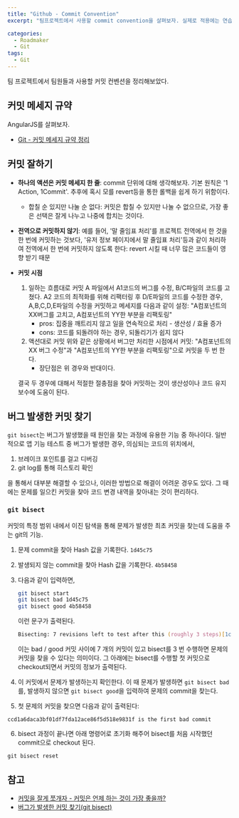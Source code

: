 ```yaml
---
title: "Github - Commit Convention"
excerpt: "팀프로젝트에서 사용할 commit convention을 살펴보자. 실제로 적용에는 연습이 필요할 듯."

categories:
  - Roadmaker
  - Git
tags:
  - Git
---
```

팀 프로젝트에서 팀원들과 사용할 커밋 컨벤션을 정리해보았다. 

## 커밋 메세지 규약
AngularJS를 살펴보자.

- [Git - 커밋 메세지 규약 정리](https://velog.io/@outstandingboy/Git-%EC%BB%A4%EB%B0%8B-%EB%A9%94%EC%8B%9C%EC%A7%80-%EA%B7%9C%EC%95%BD-%EC%A0%95%EB%A6%AC-the-AngularJS-commit-conventions)

## 커밋 잘하기
- **하나의 액션은 커밋 메세지 한 줄**: commit 단위에 대해 생각해보자. 기본 원칙은 '1 Action, 1Commit'. 추후에 혹시 모를 revert등을 통한 롤백을 쉽게 하기 위함이다.
    - 합칠 순 있지만 나눌 순 없다: 커밋은 합칠 수 있지만 나눌 수 없으므로, 가장 좋은 선택은 잘게 나누고 나중에 합치는 것이다.
- **전역으로 커밋하지 않기**: 예를 들어, '말 줄임표 처리'를 프로젝트 전역에서 한 것을 한 번에 커밋하는 것보다, '유저 정보 페이지에서 말 줄임표 처리'등과 같이 처리하여 전역에서 한 번에 커밋하지 않도록 한다: revert 시킬 때 너무 많은 코드들이 영향 받기 때문
- **커밋 시점**
    1. 일하는 흐름대로 커밋
        A 파일에서 A1코드의 버그를 수정, B/C파일의 코드를 고쳤다. A2 코드의 최적화를 위해 리팩터링 후 D/E파일의 코드를 수정한 경우, A,B,C,D,E파일의 수정을 커밋하고 메세지를 다음과 같이 설정: "A컴포넌트의 XX버그를 고치고, A컴포넌트의 YY한 부분을 리팩토링"
        - pros: 집중을 깨트리지 않고 일을 연속적으로 처리 - 생산성 / 효율 증가
        - cons: 코드를 되돌려야 하는 경우, 되돌리기가 쉽지 않다
    2. 액션대로 커밋
        위와 같은 상황에서 버그만 처리한 시점에서 커밋: "A컴포넌트의 XX 버그 수정"과 "A컴포넌트의 YY한 부분을 리팩토링"으로 커밋을 두 번 한다.
        - 장단점은 위 경우와 반대이다.

    결국 두 경우에 대해서 적절한 절충점을 찾아 커밋하는 것이 생산성이나 코드 유지보수에 도움이 된다.

## 버그 발생한 커밋 찾기

`git bisect`는 버그가 발생했을 때 원인을 찾는 과정에 유용한 기능 중 하나이다. 일반적으로 앱 기능 테스트 중 버그가 발생한 경우, 의심되는 코드의 위치에서, 

1. 브레이크 포인트를 걸고 디버깅
2. git log를 통해 히스토리 확인

을 통해서 대부분 해결할 수 있으나, 이러한 방법으로 해결이 어려운 경우도 있다. 그 때에는 문제를 일으킨 커밋을 찾아 코드 변경 내역을 찾아내는 것이 편리하다.

### `git bisect`
커밋의 특정 범위 내에서 이진 탐색을 통해 문제가 발생한 최초 커밋을 찾는데 도움을 주는 git의 기능.

1. 문제 commit을 찾아 Hash 값을 기록한다. `1d45c75`
2. 발생되지 않는 commit을 찾아 Hash 값을 기록한다. `4b58458`
3. 다음과 같이 입력하면,
    ```zsh
    git bisect start
    git bisect bad 1d45c75
    git bisect good 4b58458
    ```
    이런 문구가 출력된다.
    ```zsh
    Bisecting: 7 revisions left to test after this (roughly 3 steps)[1c0b7a04ea7802037ec1b1ed0d98ecbfc5f5747d] Commit Message~
    ```
    이는 bad / good 커밋 사이에 7 개의 커밋이 있고 bisect를 3 번 수행하면 문제의 커밋을 찾을 수 있다는 의미이다. 그 아래에는 bisect를 수행할 첫 커밋으로 checkout되면서 커밋의 정보가 출력된다.

4. 이 커밋에서 문제가 발생하는지 확인한다.
이 때 문제가 발생하면 `git bisect bad`를, 발생하지 않으면 `git bisect good`을 입력하여 문제의 commit을 찾는다.

5. 첫 문제의 커밋을 찾으면 다음과 같이 출력된다: 
```shell
ccd1a6daca3bf01df7fda12ace86f5d518e9831f is the first bad commit
```

6. bisect 과정이 끝나면 아래 명령어로 초기화 해주어 bisect를 처음 시작했던 commit으로 checkout 된다.
```shell
git bisect reset
```

## 참고
- [커밋을 잘게 쪼개자 - 커밋은 언제 하는 것이 가장 좋을까?](https://jaeheon.kr/257)
- [버그가 발생한 커밋 찾기(git bisect)](https://simsi6.tistory.com/97)